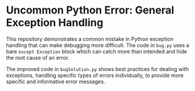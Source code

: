 # Uncommon Python Error: General Exception Handling

This repository demonstrates a common mistake in Python exception handling that can make debugging more difficult.  The code in `bug.py` uses a bare `except Exception` block which can catch more than intended and hide the root cause of an error.

The improved code in `bugSolution.py` shows best practices for dealing with exceptions, handling specific types of errors individually, to provide more specific and informative error messages.